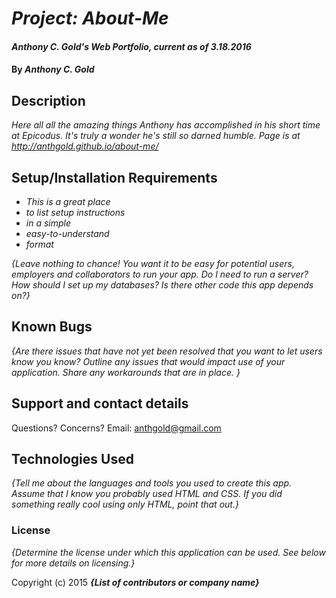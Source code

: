 <!--
A project README that includes:
author name
project or program name
description of program
program setup instructions
link to site on GitHub Pages
copyright and license information
-->

# _Project: About-Me_

#### _Anthony C. Gold's Web Portfolio, current as of 3.18.2016_

#### By _**Anthony C. Gold**_

## Description

_Here all all the amazing things Anthony has accomplished in his short time at Epicodus. It's truly a wonder he's still so darned humble. Page is at http://anthgold.github.io/about-me/_

## Setup/Installation Requirements

* _This is a great place_
* _to list setup instructions_
* _in a simple_
* _easy-to-understand_
* _format_

_{Leave nothing to chance! You want it to be easy for potential users, employers and collaborators to run your app. Do I need to run a server? How should I set up my databases? Is there other code this app depends on?}_

## Known Bugs

_{Are there issues that have not yet been resolved that you want to let users know you know?  Outline any issues that would impact use of your application.  Share any workarounds that are in place. }_

## Support and contact details

Questions? Concerns? Email: anthgold@gmail.com

## Technologies Used

_{Tell me about the languages and tools you used to create this app. Assume that I know you probably used HTML and CSS. If you did something really cool using only HTML, point that out.}_

### License

*{Determine the license under which this application can be used.  See below for more details on licensing.}*

Copyright (c) 2015 **_{List of contributors or company name}_**

<!--
A project README that includes:
author name
project or program name
description of program
program setup instructions
link to site on GitHub Pages
copyright and license information
-->
